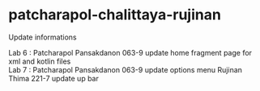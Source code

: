 # patcharapol-chalittaya-rujinan

Update informations

Lab 6 :
Patcharapol Pansakdanon 063-9 update home fragment page for xml and kotlin files 
</br>Lab 7 :
Patcharapol Pansakdanon 063-9 update options menu
Rujinan Thima 221-7 update up bar

